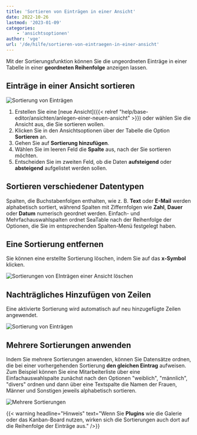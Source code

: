 ```yaml
---
title: 'Sortieren von Einträgen in einer Ansicht'
date: 2022-10-26
lastmod: '2023-01-09'
categories:
    - 'ansichtsoptionen'
author: 'vge'
url: '/de/hilfe/sortieren-von-eintraegen-in-einer-ansicht'
---
```


Mit der Sortierungsfunktion können Sie die ungeordneten Einträge in einer Tabelle in einer **geordneten Reihenfolge** anzeigen lassen.

## Einträge in einer Ansicht sortieren

![Sortierung von Einträgen](https://seatable.io/wp-content/uploads/2022/10/Sortierung-von-Eintraegen-2.gif)

1. Erstellen Sie eine [neue Ansicht]({{< relref "help/base-editor/ansichten/anlegen-einer-neuen-ansicht" >}}) oder wählen Sie die Ansicht aus, die Sie sortieren wollen.
2. Klicken Sie in den Ansichtsoptionen über der Tabelle die Option **Sortieren** an.
3. Gehen Sie auf **Sortierung hinzufügen**.
4. Wählen Sie im leeren Feld die **Spalte** aus, nach der Sie sortieren möchten.
5. Entscheiden Sie im zweiten Feld, ob die Daten **aufsteigend** oder **absteigend** aufgelistet werden sollen.

## Sortieren verschiedener Datentypen

Spalten, die Buchstabenfolgen enthalten, wie z. B. **Text** oder **E-Mail** werden alphabetisch sortiert, während Spalten mit Ziffernfolgen wie **Zahl**, **Dauer** oder **Datum** numerisch geordnet werden. Einfach- und Mehrfachauswahlspalten ordnet SeaTable nach der Reihenfolge der Optionen, die Sie im entsprechenden Spalten-Menü festgelegt haben.

## Eine Sortierung entfernen

Sie können eine erstellte Sortierung löschen, indem Sie auf das **x-Symbol** klicken.

![Sortierungen von EInträgen einer Ansicht löschen](https://seatable.io/wp-content/uploads/2022/10/Sortieren-von-Eintraegen-in-einer-Ansicht.png)

## Nachträgliches Hinzufügen von Zeilen

Eine aktivierte Sortierung wird automatisch auf neu hinzugefügte Zeilen angewendet.

![Sortierung von Einträgen](https://seatable.io/wp-content/uploads/2022/10/Sortierung-von-Eintraegen-1-1.gif)

## Mehrere Sortierungen anwenden

Indem Sie mehrere Sortierungen anwenden, können Sie Datensätze ordnen, die bei einer vorhergehenden Sortierung **den gleichen Eintrag** aufweisen. Zum Beispiel können Sie eine Mitarbeiterliste über eine Einfachauswahlspalte zunächst nach den Optionen "weiblich", "männlich", "divers" ordnen und dann über eine Textspalte die Namen der Frauen, Männer und Sonstigen jeweils alphabetisch sortieren.

![Mehrere Sortierungen](https://seatable.io/wp-content/uploads/2022/10/Mehrere-Sortierungen.png)

{{< warning  headline="Hinweis"  text="Wenn Sie **Plugins** wie die Galerie oder das Kanban-Board nutzen, wirken sich die Sortierungen auch dort auf die Reihenfolge der Einträge aus." />}}
